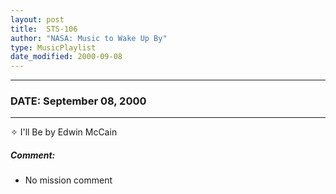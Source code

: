 ```yaml
---
layout: post
title:  STS-106
author: "NASA: Music to Wake Up By"
type: MusicPlaylist
date_modified: 2000-09-08
---
```


----
### DATE: September 08, 2000
----
✧ I'll Be by Edwin McCain

##### Comment:
* No mission comment
